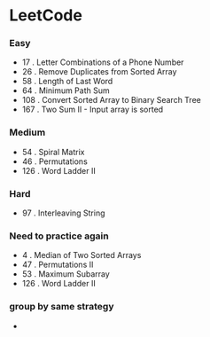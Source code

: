 # LeetCode
### Easy

* 17 . Letter Combinations of a Phone Number  
* 26 . Remove Duplicates from Sorted Array
* 58 . Length of Last Word
* 64 . Minimum Path Sum
* 108 . Convert Sorted Array to Binary Search Tree
* 167 . Two Sum II - Input array is sorted

### Medium
* 54 . Spiral Matrix
* 46 . Permutations
* 126 . Word Ladder II


### Hard
* 97 . Interleaving String

### Need to practice again
* 4 . Median of Two Sorted Arrays
* 47 . Permutations II
* 53 . Maximum Subarray
* 126 . Word Ladder II

### group by same strategy
* 
